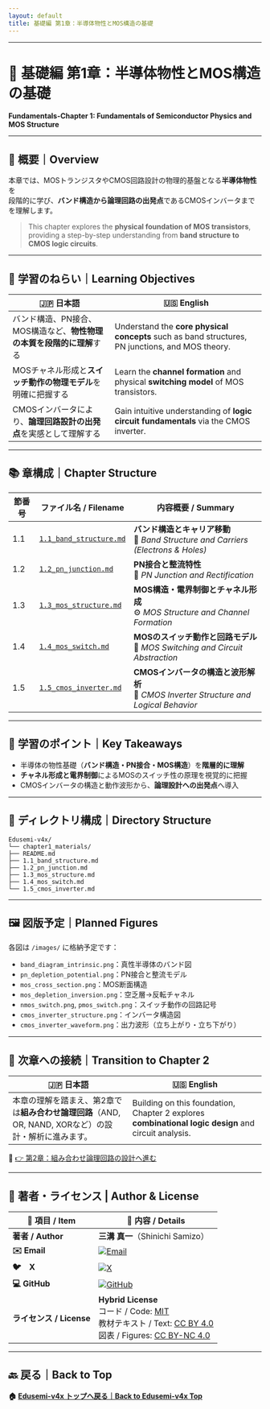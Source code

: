 ```yaml
---
layout: default
title: 基礎編 第1章：半導体物性とMOS構造の基礎　
---
```


---

# 📘 基礎編 第1章：半導体物性とMOS構造の基礎  
**Fundamentals-Chapter 1: Fundamentals of Semiconductor Physics and MOS Structure**

---

## 🧭 概要｜Overview

本章では、MOSトランジスタやCMOS回路設計の物理的基盤となる**半導体物性**を  
段階的に学び、**バンド構造から論理回路の出発点**であるCMOSインバータまでを理解します。

> This chapter explores the **physical foundation of MOS transistors**,  
> providing a step-by-step understanding from **band structure to CMOS logic circuits**.

---

## 🎯 学習のねらい｜Learning Objectives

| 🇯🇵 日本語                                                                                          | 🇺🇸 English                                                                                       |
|---------------------------------------------------------------------------------------------------|--------------------------------------------------------------------------------------------------|
| バンド構造、PN接合、MOS構造など、**物性物理の本質を段階的に理解**する                              | Understand the **core physical concepts** such as band structures, PN junctions, and MOS theory. |
| MOSチャネル形成と**スイッチ動作の物理モデル**を明確に把握する                                      | Learn the **channel formation** and physical **switching model** of MOS transistors.             |
| CMOSインバータにより、**論理回路設計の出発点**を実感として理解する                                 | Gain intuitive understanding of **logic circuit fundamentals** via the CMOS inverter.            |

---

## 📚 章構成｜Chapter Structure

| 節番号 | ファイル名 / Filename                                | 内容概要 / Summary                                                                              |
|--------|-------------------------------------------------------|-----------------------------------------------------------------------------------------------|
| 1.1    | [`1.1_band_structure.md`](./1.1_band_structure.md)     | **バンド構造とキャリア移動**<br>🔋 *Band Structure and Carriers (Electrons & Holes)*          |
| 1.2    | [`1.2_pn_junction.md`](./1.2_pn_junction.md)           | **PN接合と整流特性**<br>🔌 *PN Junction and Rectification*                                   |
| 1.3    | [`1.3_mos_structure.md`](./1.3_mos_structure.md)       | **MOS構造・電界制御とチャネル形成**<br>⚙️ *MOS Structure and Channel Formation*              |
| 1.4    | [`1.4_mos_switch.md`](./1.4_mos_switch.md)             | **MOSのスイッチ動作と回路モデル**<br>🔁 *MOS Switching and Circuit Abstraction*               |
| 1.5    | [`1.5_cmos_inverter.md`](./1.5_cmos_inverter.md)       | **CMOSインバータの構造と波形解析**<br>🔀 *CMOS Inverter Structure and Logical Behavior*       |

---

## 🧠 学習のポイント｜Key Takeaways

- 半導体の物性基礎（**バンド構造・PN接合・MOS構造**）を**階層的に理解**
- **チャネル形成と電界制御**によるMOSのスイッチ性の原理を視覚的に把握
- CMOSインバータの構造と動作波形から、**論理設計への出発点**へ導入

---

## 📂 ディレクトリ構成｜Directory Structure

```
Edusemi-v4x/
└── chapter1_materials/
├── README.md
├── 1.1_band_structure.md
├── 1.2_pn_junction.md
├── 1.3_mos_structure.md
├── 1.4_mos_switch.md
└── 1.5_cmos_inverter.md
```

---

## 🖼️ 図版予定｜Planned Figures

各図は `/images/` に格納予定です：

- `band_diagram_intrinsic.png`：真性半導体のバンド図  
- `pn_depletion_potential.png`：PN接合と整流モデル  
- `mos_cross_section.png`：MOS断面構造  
- `mos_depletion_inversion.png`：空乏層→反転チャネル  
- `nmos_switch.png`, `pmos_switch.png`：スイッチ動作の回路記号  
- `cmos_inverter_structure.png`：インバータ構造図  
- `cmos_inverter_waveform.png`：出力波形（立ち上がり・立ち下がり）

---

## 🔄 次章への接続｜Transition to Chapter 2

| 🇯🇵 日本語                                                                                         | 🇺🇸 English                                                                                         |
|--------------------------------------------------------------------------------------------------|----------------------------------------------------------------------------------------------------|
| 本章の理解を踏まえ、第2章では**組み合わせ論理回路**（AND, OR, NAND, XORなど）の設計・解析に進みます。 | Building on this foundation, Chapter 2 explores **combinational logic design** and circuit analysis. |

📎 [👉 第2章：組み合わせ論理回路の設計へ進む](../chapter2_comb_logic/README.md)

---

## 👤 **著者・ライセンス | Author & License**

| 📌 項目 / Item | 📄 内容 / Details |
|------|------|
| **著者 / Author** | **三溝 真一**（Shinichi Samizo） |
| **✉️ Email** | [![Email](https://img.shields.io/badge/Email-shin3t72%40gmail.com-red?style=for-the-badge&logo=gmail)](mailto:shin3t72@gmail.com) |
| **🐦　X** | [![X](https://img.shields.io/badge/X-@shin3t72-black?style=for-the-badge&logo=x)](https://x.com/shin3t72) |
| **💻 GitHub** | [![GitHub](https://img.shields.io/badge/GitHub-Samizo--AITL-blue?style=for-the-badge&logo=github)](https://github.com/Samizo-AITL) |
| **ライセンス / License** | **Hybrid License**<br>コード / Code: [MIT](https://opensource.org/licenses/MIT)<br>教材テキスト / Text: [CC BY 4.0](https://creativecommons.org/licenses/by/4.0/)<br>図表 / Figures: [CC BY-NC 4.0](https://creativecommons.org/licenses/by-nc/4.0/) |

---

## 🔙 戻る｜Back to Top
**🏠 [Edusemi-v4x トップへ戻る｜Back to Edusemi-v4x Top](../README.md)**

